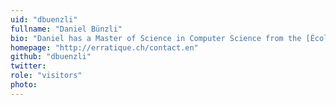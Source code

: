 ```yaml
---
uid: "dbuenzli"
fullname: "Daniel Bünzli"
bio: "Daniel has a Master of Science in Computer Science from the [École Polytechnique Fédérale de Lausanne (EPFL)](http://www.epfl.ch/index.en.html) and develops a [number of core open source OCaml libraries and features](http://erratique.ch/tags/OCaml) with OCaml Labs."
homepage: "http://erratique.ch/contact.en"
github: "dbuenzli"
twitter:
role: "visitors"
photo:
---
```

